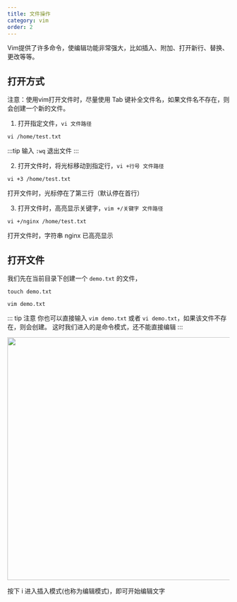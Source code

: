 ```yaml
---
title: 文件操作
category: vim
order: 2
---
```


Vim提供了许多命令，使编辑功能非常强大，比如插入、附加、打开新行、替换、更改等等。

## 打开方式

注意：使用vim打开文件时，尽量使用 Tab 键补全文件名，如果文件名不存在，则会创建一个新的文件。

1. 打开指定文件，`vi 文件路径`

```shell
vi /home/test.txt
```

:::tip
输入 `:wq` 退出文件
:::

2. 打开文件时，将光标移动到指定行，`vi +行号 文件路径`

```shell
vi +3 /home/test.txt
```

打开文件时，光标停在了第三行（默认停在首行）

3. 打开文件时，高亮显示关键字，`vim +/关键字 文件路径`

```shell
vi +/nginx /home/test.txt
```

打开文件时，字符串 nginx 已高亮显示

## 打开文件

我们先在当前目录下创建一个 `demo.txt` 的文件，

```shell
touch demo.txt

vim demo.txt
```
::: tip 注意
你也可以直接输入 `vim demo.txt` 或者 `vi demo.txt`，如果该文件不存在，则会创建。
这时我们进入的是命令模式，还不能直接编辑
:::

<div align="center"> <img src="https://cdn.staticaly.com/gh/bigrich-luo/typora-picgo-images-1@master/images/202302231709058.png" width = 550 /> </div>

按下 i 进入插入模式(也称为编辑模式)，即可开始编辑文字



